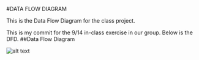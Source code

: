 #DATA FLOW DIAGRAM 

This is the Data Flow Diagram for the class project.

This is my commit for the 9/14 in-class exercise in our group. Below is the DFD.
##Data Flow Diagram

![alt text](https://cloud.githubusercontent.com/assets/16868664/18535369/39ca10a2-7ab9-11e6-9304-429a5ed20618.png)

